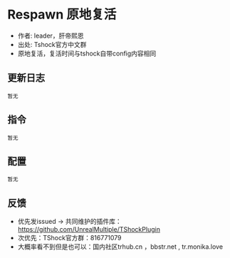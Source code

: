 # Respawn 原地复活

- 作者: leader，肝帝熙恩
- 出处: Tshock官方中文群
- 原地复活，复活时间与tshock自带config内容相同

## 更新日志

```
暂无
```

## 指令

```
暂无
```

## 配置

```
暂无
```

## 反馈

- 优先发issued -> 共同维护的插件库：https://github.com/UnrealMultiple/TShockPlugin
- 次优先：TShock官方群：816771079
- 大概率看不到但是也可以：国内社区trhub.cn ，bbstr.net , tr.monika.love
